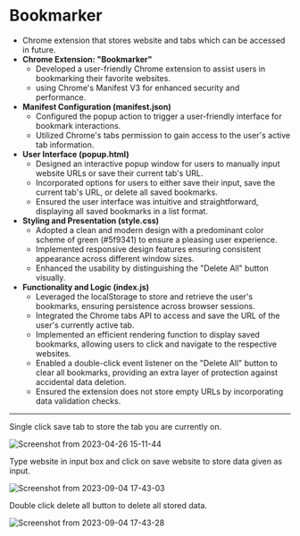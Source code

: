 # Bookmarker
- Chrome extension that stores website and tabs which can be accessed in future.
- **Chrome Extension: "Bookmarker"**
   - Developed a user-friendly Chrome extension to assist users in bookmarking their favorite websites.
   -  using Chrome's Manifest V3 for enhanced security and performance.
- **Manifest Configuration (manifest.json)**
  - Configured the popup action to trigger a user-friendly interface for bookmark interactions.
  - Utilized Chrome's tabs permission to gain access to the user's active tab information.
- **User Interface (popup.html)**
   - Designed an interactive popup window for users to manually input website URLs or save their current tab's URL.
   - Incorporated options for users to either save their input, save the current tab's URL, or delete all saved bookmarks.
   - Ensured the user interface was intuitive and straightforward, displaying all saved bookmarks in a list format.
- **Styling and Presentation (style.css)**
  - Adopted a clean and modern design with a predominant color scheme of green (#5f9341) to ensure a pleasing user experience.
  - Implemented responsive design features ensuring consistent appearance across different window sizes.
  - Enhanced the usability by distinguishing the "Delete All" button visually.
- **Functionality and Logic (index.js)**
  - Leveraged the localStorage to store and retrieve the user's bookmarks, ensuring persistence across browser sessions.
  - Integrated the Chrome tabs API to access and save the URL of the user's currently active tab.
  - Implemented an efficient rendering function to display saved bookmarks, allowing users to click and navigate to the respective websites.
  - Enabled a double-click event listener on the "Delete All" button to clear all bookmarks, providing an extra layer of protection against accidental data deletion.
  - Ensured the extension does not store empty URLs by incorporating data validation checks.
---
Single click save tab to store the tab you are currently on.

![Screenshot from 2023-04-26 15-11-44](https://user-images.githubusercontent.com/95877070/234545481-98badb17-404e-4e04-8fb9-4cb08462b500.png)

Type website in input box and click on save website to store data given as input.

![Screenshot from 2023-09-04 17-43-03](https://github.com/Atharv-a/Bookmarker/assets/95877070/958982ac-65fd-45d8-bcaf-fab89e6afd72)

Double click delete all button to delete all stored data.

![Screenshot from 2023-09-04 17-43-28](https://github.com/Atharv-a/Bookmarker/assets/95877070/76ad41a0-75e6-4845-8a05-7c581693729f)
